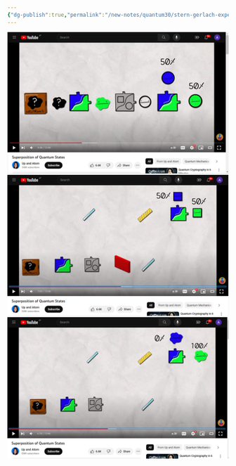 ```yaml
---
{"dg-publish":true,"permalink":"/new-notes/quantum30/stern-gerlach-experiment/"}
---
```


![スクリーンショット 2023-08-09 085042.png](/img/user/new-notes/quantum30/%E3%82%B9%E3%82%AF%E3%83%AA%E3%83%BC%E3%83%B3%E3%82%B7%E3%83%A7%E3%83%83%E3%83%88%202023-08-09%20085042.png)![スクリーンショット 2023-08-09 085240.png](/img/user/new-notes/quantum30/%E3%82%B9%E3%82%AF%E3%83%AA%E3%83%BC%E3%83%B3%E3%82%B7%E3%83%A7%E3%83%83%E3%83%88%202023-08-09%20085240.png)![スクリーンショット 2023-08-09 085202.png](/img/user/new-notes/quantum30/%E3%82%B9%E3%82%AF%E3%83%AA%E3%83%BC%E3%83%B3%E3%82%B7%E3%83%A7%E3%83%83%E3%83%88%202023-08-09%20085202.png)